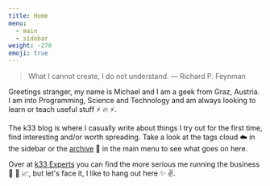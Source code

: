 ```yaml
---
title: Home
menu:
  - main
  - sidebar
weight: -270
emoji: true
---
```



> What I cannot create, I do not understand.
> — Richard P. Feynman

Greetings stranger, my name is Michael and I am a geek from Graz, Austria. I am into Programming, Science and Technology and am always looking to learn or teach useful stuff :zap: :fire: :zap:.


The k33 blog is where I casually write about things I try out for the first time, find interesting and/or worth spreading. Take a look at the tags cloud :cloud: in the sidebar or the [archive](archive) :file_folder: in the main menu to see what goes on here.


Over at [k33 Experts](http://localhost:62133/en/) you can find the more serious me running the business :briefcase: :seedling: :chart_with_upwards_trend:, but let's face it, I like to hang out here :sparkles: :v:.
